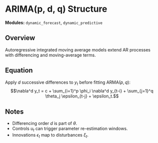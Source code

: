# ARIMA(p, d, q) Structure

**Modules:** `dynamic_forecast`, `dynamic_predictive`

## Overview

Autoregressive integrated moving average models extend AR processes with differencing and moving-average terms.

## Equation

Apply $d$ successive differences to $y_t$ before fitting ARMA$(p,q)$:
$$\nabla^d y_t = c + \sum_{i=1}^p \phi_i \nabla^d y_{t-i} + \sum_{j=1}^q \theta_j \epsilon_{t-j} + \epsilon_t.$$

## Notes

- Differencing order $d$ is part of $\theta$.
- Controls $u_t$ can trigger parameter re-estimation windows.
- Innovations $\epsilon_t$ map to disturbances $\xi_t$.
